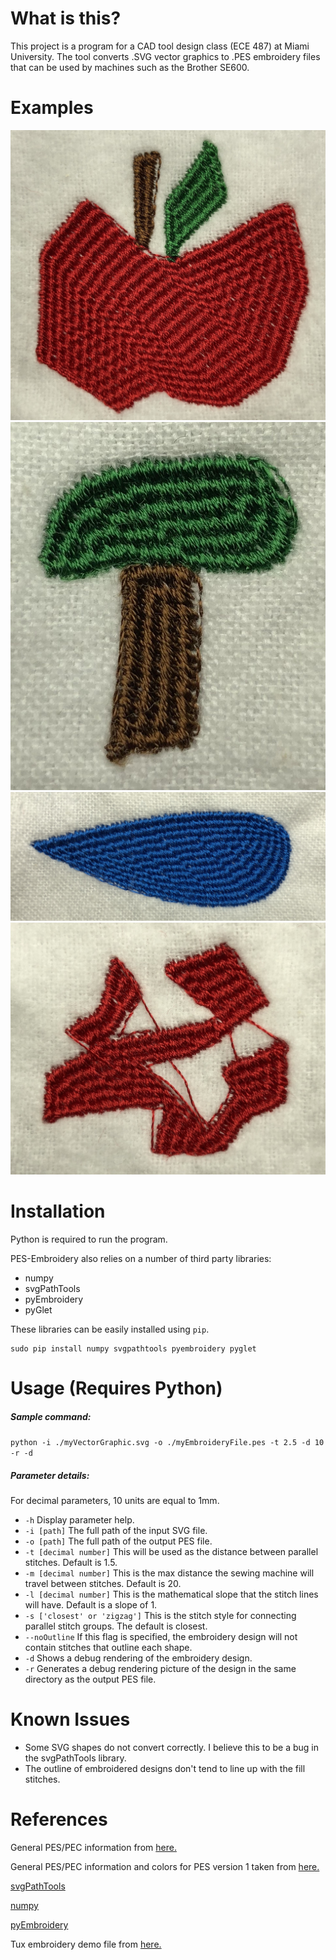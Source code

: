 # What is this?

This project is a program for a CAD tool design class (ECE 487) at Miami University. The tool converts .SVG vector graphics to .PES embroidery files that can be used by machines such as the Brother SE600.

# Examples

![Apple](https://github.com/Reenforcements/PES-Embroidery/blob/master/DATA/Results/apple.JPG?raw=true)
![Tree](https://github.com/Reenforcements/PES-Embroidery/blob/master/DATA/Results/tree.JPG?raw=true)
![Droplet](https://github.com/Reenforcements/PES-Embroidery/blob/master/DATA/Results/droplet.JPG?raw=true)
![Zigzag](https://github.com/Reenforcements/PES-Embroidery/blob/master/DATA/Results/zigzag.JPG?raw=true)

# Installation

Python is required to run the program.

PES-Embroidery also relies on a number of third party libraries:

- numpy
- svgPathTools
- pyEmbroidery
- pyGlet

These libraries can be easily installed using `pip`.

```
sudo pip install numpy svgpathtools pyembroidery pyglet
```

# Usage (Requires Python)

##### Sample command:
`python -i ./myVectorGraphic.svg -o ./myEmbroideryFile.pes -t 2.5 -d 10 -r -d`

##### Parameter details:

For decimal parameters, 10 units are equal to 1mm.

- `-h` Display parameter help.
- `-i [path]` The full path of the input SVG file.
- `-o [path]` The full path of the output PES file.
- `-t [decimal number]` This will be used as the distance between parallel stitches. Default is 1.5.
- `-m [decimal number]` This is the max distance the sewing machine will travel between stitches. Default is 20.
- `-l [decimal number]` This is the mathematical slope that the stitch lines will have. Default is a slope of 1.
- `-s ['closest' or 'zigzag']` This is the stitch style for connecting parallel stitch groups. The default is closest.
- `--noOutline` If this flag is specified, the embroidery design will not contain stitches that outline each shape.
- `-d` Shows a debug rendering of the embroidery design.
- `-r` Generates a debug rendering picture of the design in the same directory as the output PES file.

# Known Issues

- Some SVG shapes do not convert correctly. I believe this to be a bug in the svgPathTools library.
- The outline of embroidered designs don't tend to line up with the fill stitches.

# References

General PES/PEC information from [here.](https://github.com/frno7/libpes/wiki/PES-format)

General PES/PEC information and colors for PES version 1 taken from [here.](https://edutechwiki.unige.ch/en/Embroidery_format_PEC#Stitch)

[svgPathTools](https://pypi.org/project/svgpathtools/)

[numpy](https://pypi.org/project/numpy/)

[pyEmbroidery](https://pypi.org/project/pyembroidery/)

Tux embroidery demo file from [here.](https://github.com/t2b/embroidery)
